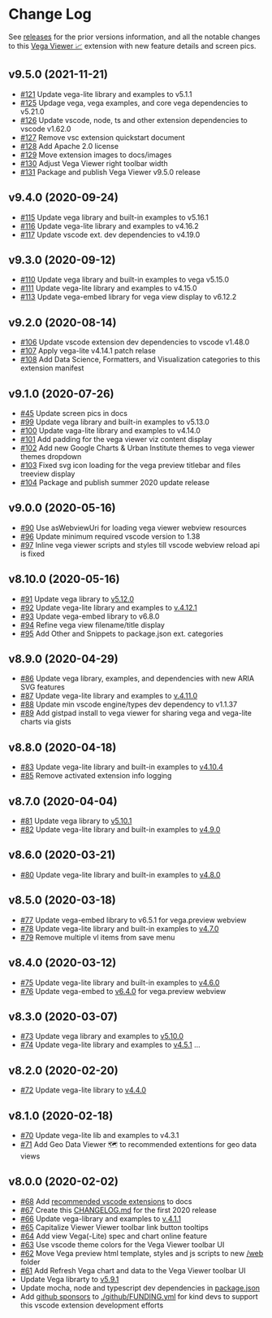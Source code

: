 # Change Log

See [releases](https://github.com/RandomFractals/vscode-vega-viewer/releases)
for the prior versions information, and all the notable changes to this [Vega Viewer 📈](https://marketplace.visualstudio.com/items?itemName=RandomFractalsInc.vscode-vega-viewer) extension with new feature details and screen pics.

## v9.5.0 (2021-11-21)
- [#121](https://github.com/RandomFractals/vscode-vega-viewer/issues/121)
Update vega-lite library and examples to v5.1.1
- [#125](https://github.com/RandomFractals/vscode-vega-viewer/issues/125)
Updage vega, vega examples, and core vega dependencies to v5.21.0
- [#126](https://github.com/RandomFractals/vscode-vega-viewer/issues/126)
Update vscode, node, ts and other extension dependencies to vscode v1.62.0
- [#127](https://github.com/RandomFractals/vscode-vega-viewer/issues/127)
Remove vsc extension quickstart document
- [#128](https://github.com/RandomFractals/vscode-vega-viewer/issues/128)
Add Apache 2.0 license
- [#129](https://github.com/RandomFractals/vscode-vega-viewer/issues/129)
Move extension images to docs/images
- [#130](https://github.com/RandomFractals/vscode-vega-viewer/issues/130)
Adjust Vega Viewer right toolbar width
- [#131](https://github.com/RandomFractals/vscode-vega-viewer/issues/131)
Package and publish Vega Viewer v9.5.0 release

## v9.4.0 (2020-09-24)

- [#115](https://github.com/RandomFractals/vscode-vega-viewer/issues/115)
Update vega library and built-in examples to v5.16.1
- [#116](https://github.com/RandomFractals/vscode-vega-viewer/issues/116)
Update vega-lite library and examples to v4.16.2
- [#117](https://github.com/RandomFractals/vscode-vega-viewer/issues/117)
Update vscode ext. dev dependencies to v4.19.0

## v9.3.0 (2020-09-12)

- [#110](https://github.com/RandomFractals/vscode-vega-viewer/issues/110)
Update vega library and built-in examples to vega v5.15.0
- [#111](https://github.com/RandomFractals/vscode-vega-viewer/issues/111)
Update vega-lite library and examples to v4.15.0
- [#113](https://github.com/RandomFractals/vscode-vega-viewer/issues/113)
Update vega-embed library for vega view display to v6.12.2

## v9.2.0 (2020-08-14)

- [#106](https://github.com/RandomFractals/vscode-vega-viewer/issues/106)
Update vscode extension dev dependencies to vscode v1.48.0
- [#107](https://github.com/RandomFractals/vscode-vega-viewer/issues/107)
Apply vega-lite v4.14.1 patch relase
- [#108](https://github.com/RandomFractals/vscode-vega-viewer/issues/108)
Add Data Science, Formatters, and Visualization categories to this extension manifest

## v9.1.0 (2020-07-26)

- [#45](https://github.com/RandomFractals/vscode-vega-viewer/issues/45)
Update screen pics in docs
- [#99](https://github.com/RandomFractals/vscode-vega-viewer/issues/99)
Update vega library and built-in examples to v5.13.0
- [#100](https://github.com/RandomFractals/vscode-vega-viewer/issues/100)
Update vaga-lite library and examples to v4.14.0
- [#101](https://github.com/RandomFractals/vscode-vega-viewer/issues/101)
Add padding for the vega viewer viz content display
- [#102](https://github.com/RandomFractals/vscode-vega-viewer/issues/102)
Add new Google Charts & Urban Institute themes to vega viewer themes dropdown
- [#103](https://github.com/RandomFractals/vscode-vega-viewer/issues/103)
Fixed svg icon loading for the vega preview titlebar and files treeview display
- [#104](https://github.com/RandomFractals/vscode-vega-viewer/issues/104)
Package and publish summer 2020 update release

## v9.0.0 (2020-05-16)

- [#90](https://github.com/RandomFractals/vscode-vega-viewer/issues/90)
Use asWebviewUri for loading vega viewer webview resources
- [#96](https://github.com/RandomFractals/vscode-vega-viewer/issues/96)
Update minimum required vscode version to 1.38
- [#97](https://github.com/RandomFractals/vscode-vega-viewer/issues/97)
Inline vega viewer scripts and styles till vscode webview reload api is fixed

## v8.10.0 (2020-05-16)

- [#91](https://github.com/RandomFractals/vscode-vega-viewer/issues/91)
Update vega library to [v5.12.0](https://github.com/vega/vega/releases/tag/v5.12.0)
- [#92](https://github.com/RandomFractals/vscode-vega-viewer/issues/92)
Update vega-lite library and examples to [v.4.12.1](https://github.com/vega/vega-lite/releases)
- [#93](https://github.com/RandomFractals/vscode-vega-viewer/issues/93)
Update vega-embed library to v6.8.0
- [#94](https://github.com/RandomFractals/vscode-vega-viewer/issues/94)
Refine vega view filename/title display
- [#95](https://github.com/RandomFractals/vscode-vega-viewer/issues/95)
Add Other and Snippets to package.json ext. categories

## v8.9.0 (2020-04-29)

- [#86](https://github.com/RandomFractals/vscode-vega-viewer/issues/86)
Update vega library, examples, and dependencies with new ARIA SVG features
- [#87](https://github.com/RandomFractals/vscode-vega-viewer/issues/87)
Update vega-lite library and examples to [v.4.11.0](https://github.com/vega/vega-lite/releases)
- [#88](https://github.com/RandomFractals/vscode-vega-viewer/issues/88)
Update min vscode engine/types dev dependency to v1.1.37
- [#89](https://github.com/RandomFractals/vscode-vega-viewer/issues/89)
Add gistpad install to vega viewer for sharing vega and vega-lite charts via gists

## v8.8.0 (2020-04-18)

- [#83](https://github.com/RandomFractals/vscode-vega-viewer/issues/83)
Update vega-lite library and built-in examples to [v4.10.4](https://github.com/vega/vega-lite/releases/tag/v4.10.4)
- [#85](https://github.com/RandomFractals/vscode-vega-viewer/issues/85)
Remove activated extension info logging

## v8.7.0 (2020-04-04)

- [#81](https://github.com/RandomFractals/vscode-vega-viewer/issues/81)
Update vega library to [v5.10.1](https://github.com/vega/vega/releases/tag/v5.10.1)
- [#82](https://github.com/RandomFractals/vscode-vega-viewer/issues/82)
Update vega-lite library and built-in examples to [v4.9.0](https://github.com/vega/vega-lite/releases/tag/v4.9.0)

## v8.6.0 (2020-03-21)

- [#80](https://github.com/RandomFractals/vscode-vega-viewer/issues/80)
Update vega-lite library and built-in examples to [v4.8.0](https://github.com/vega/vega-lite/releases/tag/v4.8.0)

## v8.5.0 (2020-03-18)

- [#77](https://github.com/RandomFractals/vscode-vega-viewer/issues/77)
Update vega-embed library to v6.5.1 for vega.preview webview
- [#78](https://github.com/RandomFractals/vscode-vega-viewer/issues/78)
Update vega-lite library and built-in examples to [v4.7.0](https://github.com/vega/vega-lite/releases/tag/v4.7.0)
- [#79](https://github.com/RandomFractals/vscode-vega-viewer/issues/79)
Remove multiple vl items from save menu

## v8.4.0 (2020-03-12)

- [#75](https://github.com/RandomFractals/vscode-vega-viewer/issues/75)
Update vega-lite library and built-in examples to [v4.6.0](https://github.com/vega/vega-lite/releases/tag/v4.6.0)
- [#76](https://github.com/RandomFractals/vscode-vega-viewer/issues/76)
Update vega-embed to [v6.4.0](https://github.com/vega/vega-embed/commits/master) for vega.preview webview

## v8.3.0 (2020-03-07)

- [#73](https://github.com/RandomFractals/vscode-vega-viewer/issues/73)
Update vega library and examples to [v5.10.0](https://github.com/vega/vega/releases/tag/v5.10.0)
- [#74](https://github.com/RandomFractals/vscode-vega-viewer/issues/74)
Update vega-lite library and examples to [v4.5.1](https://github.com/vega/vega-lite/releases) ...

## v8.2.0 (2020-02-20)

- [#72](https://github.com/RandomFractals/vscode-vega-viewer/issues/72)
Update vega-lite library to [v4.4.0](https://github.com/vega/vega-lite/releases/tag/v4.4.0)

## v8.1.0 (2020-02-18)

- [#70](https://github.com/RandomFractals/vscode-vega-viewer/issues/70)
Update vega-lite lib and examples to v4.3.1
- [#71](https://github.com/RandomFractals/vscode-vega-viewer/issues/71)
Add Geo Data Viewer 🗺️  to recommended extentions for geo data views

## v8.0.0 (2020-02-02)

- [#68](https://github.com/RandomFractals/vscode-vega-viewer/issues/68)
Add [recommended vscode extensions](https://github.com/RandomFractals/vscode-vega-viewer#recommended-extensions) to docs
- [#67](https://github.com/RandomFractals/vscode-vega-viewer/issues/67)
Create this [CHANGELOG.md](https://github.com/RandomFractals/vscode-vega-viewer/blob/master/CHANGELOG.md) for the first 2020 release
- [#66](https://github.com/RandomFractals/vscode-vega-viewer/issues/66)
Update vega-library and examples to [v.4.1.1](https://github.com/vega/vega-lite/releases)
- [#65](https://github.com/RandomFractals/vscode-vega-viewer/issues/65)
Capitalize Viewer Viewer toolbar link button tooltips
- [#64](https://github.com/RandomFractals/vscode-vega-viewer/issues/64)
Add view Vega(-Lite) spec and chart online feature
- [#63](https://github.com/RandomFractals/vscode-vega-viewer/issues/63)
Use vscode theme colors for the Vega Viewer toolbar UI
- [#62](https://github.com/RandomFractals/vscode-vega-viewer/issues/62)
Move Vega preview html template, styles and js scripts to new [/web](https://github.com/RandomFractals/vscode-vega-viewer/tree/master/web) folder
- [#61](https://github.com/RandomFractals/vscode-vega-viewer/issues/61)
Add Refresh Vega chart and data to the Vega Viewer toolbar UI
- Update Vega librarty to [v5.9.1](https://github.com/vega/vega/releases)
- Update mocha, node and typescript dev dependencies in [package.json](https://github.com/RandomFractals/vscode-vega-viewer/blob/master/package.json#L210)
- Add [github sponsors](https://github.com/sponsors/RandomFractals) to [./github/FUNDING.yml](https://github.com/RandomFractals/vscode-vega-viewer/blob/master/.github/FUNDING.yml) for kind devs to support this vscode extension development efforts
